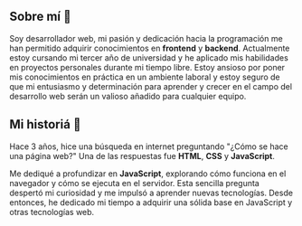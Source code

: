 ## Sobre mí :ledger:
Soy desarrollador web, mi pasión y dedicación hacia la programación me han permitido adquirir conocimientos en **frontend** y **backend**. Actualmente estoy cursando mi tercer año de universidad y he aplicado mis habilidades en proyectos personales durante mi tiempo libre. Estoy ansioso por poner mis conocimientos en práctica en un ambiente laboral y estoy seguro de que mi entusiasmo y determinación para aprender y crecer en el campo del desarrollo web serán un valioso añadido para cualquier equipo.

## Mi historiá :memo:

Hace 3 años, hice una búsqueda en internet preguntando "¿Cómo se hace una página web?" Una de las respuestas fue **HTML**, **CSS** y **JavaScript**.

Me dediqué a profundizar en **JavaScript**, explorando cómo funciona en el navegador y cómo se ejecuta en el servidor. Esta sencilla pregunta despertó mi curiosidad y me impulsó a aprender nuevas tecnologías. Desde entonces, he dedicado mi tiempo a adquirir una sólida base en JavaScript y otras tecnologías web.

